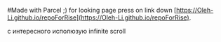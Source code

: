 #Made with Parcel ;)
for looking page press on link down
[https://Oleh-Li.github.io/repoForRise](https://Oleh-Li.github.io/repoForRise).

с интересного исполюзую infinite scroll


